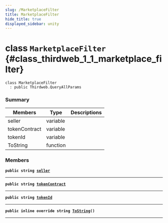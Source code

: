 ```yaml
---
slug: /MarketplaceFilter
title: MarketplaceFilter
hide_title: true
displayed_sidebar: unity
---
```


# class `MarketplaceFilter` {#class_thirdweb_1_1_marketplace_filter}

```
class MarketplaceFilter
  : public Thirdweb.QueryAllParams
```

### Summary

| Members       | Type     | Descriptions |
| ------------- | -------- | ------------ |
| seller        | variable |              |
| tokenContract | variable |              |
| tokenId       | variable |              |
| ToString      | function |              |

### Members

**`public string `[`seller`](#class_thirdweb_1_1_marketplace_filter_1a01a1657d30a52f9b46df4dbe4fee3aed)**

---

**`public string `[`tokenContract`](#class_thirdweb_1_1_marketplace_filter_1ac9b3d4209924fb06e0f0c1a54d6aa0b6)**

---

**`public string `[`tokenId`](#class_thirdweb_1_1_marketplace_filter_1aeee67462731624fa5245ee800a977d0d)**

---

**`public inline override string `[`ToString`](#class_thirdweb_1_1_marketplace_filter_1abd37f9fde91d48f844ebcae2766a55f1)`()`**

---